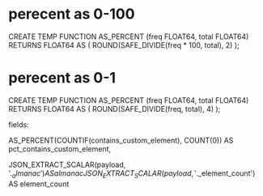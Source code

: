 
# perecent as 0-100
CREATE TEMP FUNCTION AS_PERCENT (freq FLOAT64, total FLOAT64) RETURNS FLOAT64 AS (
  ROUND(SAFE_DIVIDE(freq * 100, total), 2)
);

# perecent as 0-1
CREATE TEMP FUNCTION AS_PERCENT (freq FLOAT64, total FLOAT64) RETURNS FLOAT64 AS (
  ROUND(SAFE_DIVIDE(freq, total), 4)
);


fields:

AS_PERCENT(COUNTIF(contains_custom_element), COUNT(0)) AS pct_contains_custom_element,


JSON_EXTRACT_SCALAR(payload, '$._almanac') AS almanac
JSON_EXTRACT_SCALAR(payload, '$._element_count') AS element_count 
